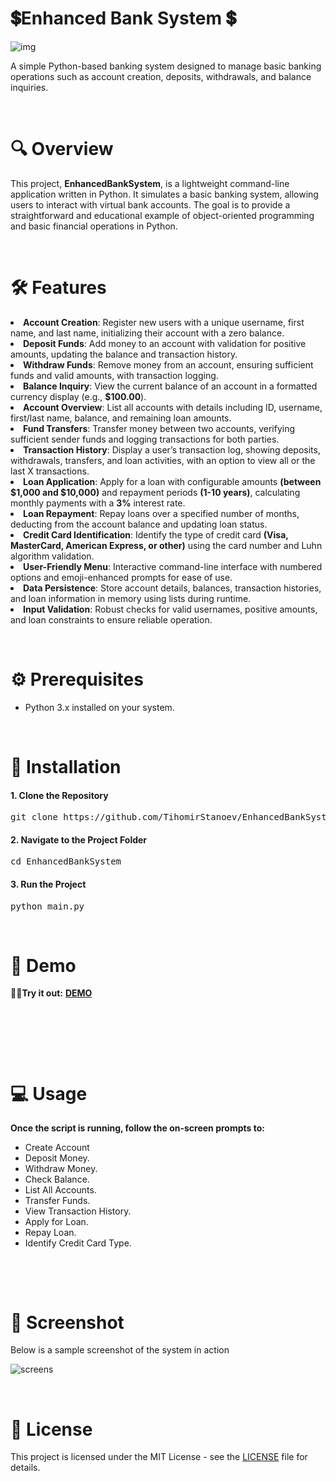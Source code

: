 <h1><strong>💲</strong><strong>Enhanced Bank System </strong><strong>💲</strong></h1>

![img](https://github.com/user-attachments/assets/f2bea7ab-c881-4c92-b9da-e5b56b0c384b)


<p>A simple Python-based banking system designed to manage basic banking operations such as account creation, deposits, withdrawals, and balance inquiries.</p>
<p>&nbsp;</p>
<h1><strong>🔍 Overview</strong></h1>
<p>This project, <strong>EnhancedBankSystem</strong>, is a lightweight command-line application written in Python. It simulates a basic banking system, allowing users to interact with virtual bank accounts. The goal is to provide a straightforward and educational example of object-oriented programming and basic financial operations in Python.</p>
<p>&nbsp;</p>


<h1><strong>🛠️ Features</strong></h1>

<li><strong>Account Creation</strong>: Register new users with a unique username, first name, and last name, initializing their account with a zero balance.</li>
<li><strong>Deposit Funds</strong>: Add money to an account with validation for positive amounts, updating the balance and transaction history.</li>
<li><strong>Withdraw Funds</strong>: Remove money from an account, ensuring sufficient funds and valid amounts, with transaction logging.</li>
<li><strong>Balance Inquiry</strong>: View the current balance of an account in a formatted currency display (e.g., <b>$100.00</b>).</li>
<li><strong>Account Overview</strong>: List all accounts with details including ID, username, first/last name, balance, and remaining loan amounts.</li>
<li><strong>Fund Transfers</strong>: Transfer money between two accounts, verifying sufficient sender funds and logging transactions for both parties.</li>
<li><strong>Transaction History</strong>: Display a user’s transaction log, showing deposits, withdrawals, transfers, and loan activities, with an option to view all or the last X transactions.</li>
<li><strong>Loan Application</strong>: Apply for a loan with configurable amounts <b>(between $1,000 and $10,000)</b> and repayment periods <b>(1-10 years)</b>, calculating monthly payments with a <b>3%</b> interest rate.</li>
<li><strong>Loan Repayment</strong>: Repay loans over a specified number of months, deducting from the account balance and updating loan status.</li>
<li><strong>Credit Card Identification</strong>: Identify the type of credit card <b>(Visa, MasterCard, American Express, or other)</b> using the card number and Luhn algorithm validation.</li>
<li><strong>User-Friendly Menu</strong>: Interactive command-line interface with numbered options and emoji-enhanced prompts for ease of use.</li>
<li><strong>Data Persistence</strong>: Store account details, balances, transaction histories, and loan information in memory using lists during runtime.</li>
<li><strong>Input Validation</strong>: Robust checks for valid usernames, positive amounts, and loan constraints to ensure reliable operation.</li>
<p>&nbsp;</p>
<h1><strong>⚙️ Prerequisites</strong></h1>
<ul>
<li>Python 3.x installed on your system.</li>
</ul>
<p>&nbsp;</p>
<h1><strong>🔧 Installation</strong></h1>
<h4>1. Clone the Repository</h4>
<pre>git clone https://github.com/TihomirStanoev/EnhancedBankSystem.git</pre>
<h4>2. Navigate to the Project Folder</h4>
<pre>cd EnhancedBankSystem</pre>
<h4>3. Run the Project</h4>
<pre>python main.py</pre>
<p><strong>&nbsp;</strong></p>
<h1><strong>📸 Demo</strong></h1>
<strong><b>🚀🚀Try it out:</b></strong> <b><a href="https://www.programiz.com/online-compiler/9iJfOavflPb6O" target="_blank">DEMO</a></b>
<p><strong>&nbsp;</strong></p>
<p><strong>&nbsp;</strong></p>
<p><strong>&nbsp;</strong></p>
<h1><strong>💻 Usage</strong></h1>
<p><strong>Once the script is running, follow the on-screen prompts to:</strong></p>
<ul>
<li>Create Account</li>
<li>Deposit Money.</li>
<li>Withdraw Money.</li>
<li>Check Balance.</li>
<li>List All Accounts.</li>
<li>Transfer Funds.</li>
<li>View Transaction History.</li>
<li>Apply for Loan.</li>
<li>Repay Loan.</li>
<li>Identify Credit Card Type.</li>
</ul>
<p><strong>&nbsp;</strong></p>
<p><strong>&nbsp;</strong></p>



<h1><strong>📸 Screenshot</strong></h1>
<p>Below is a sample screenshot of the system in action</p>

![screens](https://github.com/user-attachments/assets/d9d72e8e-dd93-4216-8e84-88f50f73f8f3)


<p><strong>&nbsp;</strong></p>
<h1><strong>📜 License</strong></h1>
<p>This project is licensed under the MIT License - see the <a href="https://opensource.org/license/mit">LICENSE</a> file for details.</p>
<p><strong>&nbsp;</strong></p>
